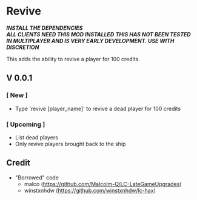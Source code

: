# Revive
***INSTALL THE DEPENDENCIES***  
***ALL CLIENTS NEED THIS MOD INSTALLED*** 
***THIS HAS NOT BEEN TESTED IN MULTIPLAYER AND IS VERY EARLY DEVELOPMENT. USE WITH DISCRETION***

This adds the ability to revive a player for 100 credits.

## V 0.0.1
### **[ New ]**

- Type 'revive [player_name]' to revive a dead player for 100 credits

### **[ Upcoming ]**

- List dead players
- Only revive players brought back to the ship


## Credit
- "Borrowed" code
    - malco (https://github.com/Malcolm-Q/LC-LateGameUpgrades)
    - winstxnhdw (https://github.com/winstxnhdw/lc-hax)